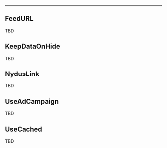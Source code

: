 ___

## FeedURL

TBD

## KeepDataOnHide

TBD

## NydusLink

TBD

## UseAdCampaign

TBD

## UseCached

TBD